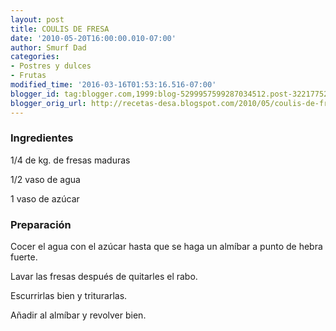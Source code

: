 ```yaml
---
layout: post
title: COULIS DE FRESA
date: '2010-05-20T16:00:00.010-07:00'
author: Smurf Dad
categories:
- Postres y dulces
- Frutas
modified_time: '2016-03-16T01:53:16.516-07:00'
blogger_id: tag:blogger.com,1999:blog-5299957599287034512.post-3221775292995331525
blogger_orig_url: http://recetas-desa.blogspot.com/2010/05/coulis-de-fresa.html
---
```


<h3>Ingredientes</h3>

1/4 de kg. de fresas maduras

1/2 vaso de agua

1 vaso de az&uacute;car

<h3>Preparaci&oacute;n</h3>

Cocer el agua con el az&uacute;car hasta que se haga un alm&iacute;bar a punto de hebra fuerte.

Lavar las fresas despu&eacute;s de quitarles el rabo.

Escurrirlas bien y triturarlas.

A&ntilde;adir al alm&iacute;bar y revolver bien.

